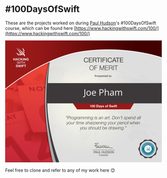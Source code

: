 # #100DaysOfSwift

These are the projects worked on during [Paul Hudson](https://www.twitter.com/twostraws)'s #100DaysOfSwift course, which can be found here [https://www.hackingwithswift.com/100/](https://www.hackingwithswift.com/100/)

![certificate](merit-certificate.jpg)

Feel free to clone and refer to any of my work here 😊
